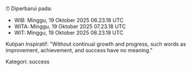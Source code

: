 ⏰ Diperbarui pada:
- WIB: Minggu, 19 Oktober 2025 06.23.18 UTC
- WITA: Minggu, 19 Oktober 2025 07.23.18 UTC
- WIT: Minggu, 19 Oktober 2025 08.23.18 UTC

Kutipan Inspiratif:
"Without continual growth and progress, such words as improvement, achievement, and success have no meaning."


Kategori: success

